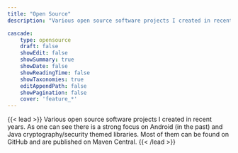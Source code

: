 ```yaml
---
title: "Open Source"
description: "Various open source software projects I created in recent years. As one can see there is a strong focus on Android (in the past)and Java cryptography/security themed libraries. Most of them can be found on GitHub and are published on Maven Central."

cascade:
    type: opensource
    draft: false
    showEdit: false
    showSummary: true
    showDate: false
    showReadingTime: false
    showTaxonomies: true
    editAppendPath: false
    showPagination: false
    cover: 'feature_*'
---
```


{{< lead >}}
Various open source software projects I created in recent years. As one can see there is a strong focus on Android (in the past)
and Java cryptography/security themed libraries. Most of them can be found on GitHub and are published on Maven Central.
{{< /lead >}}
